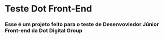 # Teste Dot Front-End

### Esse é um projeto feito para o teste de Desenvovledor Júnior Front-end da Dot Digital Group
